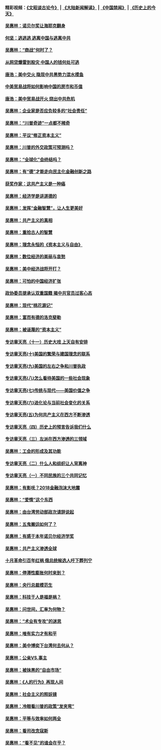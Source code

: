 #### 精彩视频：[《文昭谈古论今》](https://github.com/gfw-breaker/wenzhao/blob/master/README.md?t=01080630) | [《大陆新闻解读》](https://github.com/gfw-breaker/ntdtv-comedy/blob/master/README.md?t=01080630) | [《中国禁闻》](https://github.com/gfw-breaker/ntdtv-news/blob/master/README.md?t=01080630) | [《历史上的今天》](https://github.com/gfw-breaker/today-in-history/blob/master/README.md?t=01080630) 

#### [吴惠林：诺贝尔奖让海耶克翻身](../pages/nsc423/n10890049.md?t=01080630) 

#### [何坚：逃逃逃 逃离中国与逃离中共](../pages/nsc423/n10592891.md?t=01080630) 

#### [吴惠林：“商战”何时了？](../pages/nsc423/n10573558.md?t=01080630) 

#### [从网贷爆雷到股灾 中国人的钱何处可逃](../pages/nsc423/n10572800.md?t=01080630) 

#### [唐浩：美中交火 隐现中共黑势力混水摸鱼](../pages/nsc423/n10544040.md?t=01080630) 

#### [中美贸易战将如何影响中国的房市和币值](../pages/nsc423/n10543697.md?t=01080630) 

#### [唐浩：美中贸易战开火 烧出中共危机](../pages/nsc423/n10540126.md?t=01080630) 

#### [吴惠林：企业家是否应负较多的“社会责任”](../pages/nsc423/n10535022.md?t=01080630) 

#### [吴惠林：“川普奇迹”一点都不稀奇](../pages/nsc423/n10512808.md?t=01080630) 

#### [吴惠林：平议“修正资本主义”](../pages/nsc423/n10495724.md?t=01080630) 

#### [吴惠林：川普的外交政策可预测吗？](../pages/nsc423/n10462387.md?t=01080630) 

#### [吴惠林：“全球化”会终结吗？](../pages/nsc423/n10452838.md?t=01080630) 

#### [吴惠林：有“德”才能走向民主化金融创新之路](../pages/nsc423/n10432292.md?t=01080630) 

#### [获奖作家：这共产主义是一种癌](../pages/nsc423/n10431541.md?t=01080630) 

#### [吴惠林：经济学是讲道德的](../pages/nsc423/n10398014.md?t=01080630) 

#### [吴惠林：发挥“金融智慧”，让人生更美好](../pages/nsc423/n10375019.md?t=01080630) 

#### [吴惠林：共产主义的真相](../pages/nsc423/n10351394.md?t=01080630) 

#### [吴惠林：重拾古人的智慧](../pages/nsc423/n10337691.md?t=01080630) 

#### [吴惠林：理念永恒的《资本主义与自由》](../pages/nsc423/n10316274.md?t=01080630) 

#### [吴惠林：数位经济的美丽与哀愁](../pages/nsc423/n10292946.md?t=01080630) 

#### [吴惠林：美中经济战将开打？](../pages/nsc423/n10258825.md?t=01080630) 

#### [吴惠林：可怕的中国经济扩张](../pages/nsc423/n10219147.md?t=01080630) 

#### [政协委员提承认双重国籍 揭中共官员过客心态](../pages/nsc423/n10208809.md?t=01080630) 

#### [吴惠林：现代“桃花源记”](../pages/nsc423/n10185234.md?t=01080630) 

#### [吴惠林：富而有德的洛克斐勒](../pages/nsc423/n10142264.md?t=01080630) 

#### [吴惠林：被诬蔑的“资本主义”](../pages/nsc423/n10124816.md?t=01080630) 

#### [专访章天亮（十一）历史大戏 上天自有安排](../pages/nsc423/n10094905.md?t=01080630) 

#### [专访章天亮(十)美国的繁荣与建国理念的联系](../pages/nsc423/n10094899.md?t=01080630) 

#### [专访章天亮(九)美国的左右之争和川普执政](../pages/nsc423/n10094889.md?t=01080630) 

#### [专访章天亮(八)怎么看待美国的一些社会现象](../pages/nsc423/n10094857.md?t=01080630) 

#### [专访章天亮(七)传统与现代——美国价值之争](../pages/nsc423/n10093140.md?t=01080630) 

#### [专访章天亮(六)进化论与当前社会变化的关系](../pages/nsc423/n10092036.md?t=01080630) 

#### [专访章天亮(五)为何共产主义在西方不断渗透](../pages/nsc423/n10083620.md?t=01080630) 

#### [专访章天亮（四）历史上的预言告诉我们什么](../pages/nsc423/n10083606.md?t=01080630) 

#### [专访章天亮（三）左派在西方渗透的三领域](../pages/nsc423/n10081115.md?t=01080630) 

#### [吴惠林：工会的形成及其功能](../pages/nsc423/n10080633.md?t=01080630) 

#### [专访章天亮（二）什么人和组织让人背离神](../pages/nsc423/n10076637.md?t=01080630) 

#### [专访章天亮（一）不同民族的三个共同记忆](../pages/nsc423/n10074188.md?t=01080630) 

#### [吴惠林：有影呒？2018金融泡沫大地震](../pages/nsc423/n10040534.md?t=01080630) 

#### [吴惠林：“爱情”这个东西](../pages/nsc423/n10019423.md?t=01080630) 

#### [吴惠林：由台湾劳动部政次请辞说起](../pages/nsc423/n9979679.md?t=01080630) 

#### [吴惠林：五鬼搬运如何了？](../pages/nsc423/n9925338.md?t=01080630) 

#### [吴惠林：有感于本年诺贝尔经济学奖](../pages/nsc423/n9871883.md?t=01080630) 

#### [吴惠林：共产主义渗透全球](../pages/nsc423/n9812748.md?t=01080630) 

#### [十月革命引百年红祸 俄总统候选人吁下葬列宁](../pages/nsc423/n9810182.md?t=01080630) 

#### [吴惠林：停滞性膨胀何时来到？](../pages/nsc423/n9764136.md?t=01080630) 

#### [吴惠林：央行总裁模范生](../pages/nsc423/n9728134.md?t=01080630) 

#### [吴惠林：科技于人是福是祸？](../pages/nsc423/n9672982.md?t=01080630) 

#### [吴惠林：问世间，汇率为何物？](../pages/nsc423/n9621788.md?t=01080630) 

#### [吴惠林：“术业有专攻”的迷思](../pages/nsc423/n9580363.md?t=01080630) 

#### [吴惠林：唯有实力才有和平](../pages/nsc423/n9529599.md?t=01080630) 

#### [吴惠林：美中博奕下台湾何去何从？](../pages/nsc423/n9483598.md?t=01080630) 

#### [吴惠林：公亲VS.事主](../pages/nsc423/n9425637.md?t=01080630) 

#### [吴惠林：被抹黑的“自由市场”](../pages/nsc423/n9351545.md?t=01080630) 

#### [吴惠林：《人的行为》再现人间](../pages/nsc423/n9296339.md?t=01080630) 

#### [吴惠林：社会主义的照妖镜](../pages/nsc423/n9243460.md?t=01080630) 

#### [吴惠林：冷眼看川普的政策“发夹弯”](../pages/nsc423/n9120684.md?t=01080630) 

#### [吴惠林：平等与效率如何两全](../pages/nsc423/n9075430.md?t=01080630) 

#### [吴惠林：看司改念寇斯](../pages/nsc423/n9024915.md?t=01080630) 

#### [吴惠林：“看不见”的谁会在乎？](../pages/nsc423/n8977488.md?t=01080630) 

